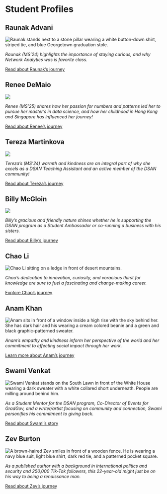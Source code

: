 # Student Profiles

## Raunak Advani

![Raunak stands next to a stone pillar wearing a white button-down shirt, striped tie, and blue Georgetown graduation stole.](https://analytics.georgetown.edu/wp-content/uploads/sites/452/2024/05/46-768x1024.png)

_Raunak (MS’24) highlights the importance of staying curious, and why Network Analytics was is favorite class._

[Read about Raunak’s journey](https://analytics.georgetown.edu/announcements/student-profile/raunak-advani/)

## Renee DeMaio

![](https://analytics.georgetown.edu/wp-content/uploads/sites/452/2024/04/43-768x1024.png)

_Renee (MS’25) shares how her passion for numbers and patterns led her to pursue her master’s in data science, and how her childhood in Hong Kong and Singapore has influenced her journey!_

[Read about Renee’s journey](https://analytics.georgetown.edu/announcements/student-profile/renee-demaio/)

## Tereza Martinkova

![](https://analytics.georgetown.edu/wp-content/uploads/sites/452/2024/04/34-768x1024.png)

_Tereza’s (MS’24) warmth and kindness are an integral part of why she excels as a DSAN Teaching Assistant and an active member of the DSAN community!_

[Read about Tereza’s journey](https://analytics.georgetown.edu/announcements/student-profile/tereza-martinkova/)

## Billy McGloin

![](https://analytics.georgetown.edu/wp-content/uploads/sites/452/2023/12/21-768x1024.png)

_Billy’s gracious and friendly nature shines whether he is supporting the DSAN program as a Student Ambassador or co-running a business with his sisters._

[Read about Billy’s journey](https://analytics.georgetown.edu/announcements/student-profile/billy-mcgloin/)

## Chao Li

![Chao Li sitting on a ledge in front of desert mountains.](https://analytics.georgetown.edu/wp-content/uploads/sites/452/2023/11/2-1-768x1024.png)

_Chao’s dedication to innovation, curiosity, and voracious thirst for knowledge are sure to fuel a fascinating and change-making career._

[Explore Chao’s journey](https://analytics.georgetown.edu/announcements/student-profile/chao-li/)

## Anam Khan

![Anam sits in front of a window inside a high rise with the sky behind her. She has dark hair and his wearing a cream colored beanie and a green and black graphic-patterned sweater.](https://analytics.georgetown.edu/wp-content/uploads/sites/452/2023/11/4-768x1024.png)

_Anam’s empathy and kindness inform her perspective of the world and her commitment to effecting social impact through her work._

[Learn more about Anam’s journey](https://analytics.georgetown.edu/announcements/student-profile/anam-khan/)

## Swami Venkat

![Swami Venkat stands on the South Lawn in front of the White House wearing a dark sweater with a white collared short underneath. People are milling around behind him.](https://analytics.georgetown.edu/wp-content/uploads/sites/452/2023/11/6-768x1024.png)

_As a Student Mentor for the DSAN program, Co-Director of Events for GradGov, and a writer/artist focusing on community and connection, Swami personifies his commitment to giving back._

[Read about Swami’s story](https://analytics.georgetown.edu/announcements/student-profile/swami-venkat/)

## Zev Burton

![A brown-haired Zev smiles in front of a wooden fence. He is wearing a navy blue suit, light blue shirt, dark red tie, and a patterned pocket square.](https://analytics.georgetown.edu/wp-content/uploads/sites/452/2023/11/Student-Profile-3x4-1-768x1024.png)

_As a published author with a background in international politics and security and 250,000 Tik-Tok followers, this 22-year-old might just be on his way to being a renaissance man._

[Read about Zev’s journey](https://analytics.georgetown.edu/announcements/student-profile/zev-burton/)